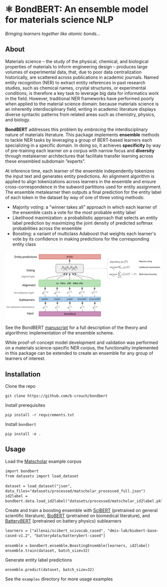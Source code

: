 # ⚛️ BondBERT: An ensemble model for materials science NLP
*Bringing learners together like atomic bonds...*


## About
Materials science – the study of the physical, chemical, and biological properties of materials to inform engineering design – produces large volumes of experimental data, 
that, due to poor data centralization historically, are scattered across publications in academic journals. Named entity recognition (NER) to extract entity references in
past research studies, such as chemical names, crystal structures, or experimental conditions, is therefore a key task to leverage big data for informatics work in the field. 
However, traditional NER frameworks have performed poorly when applied to the material science domain: because materials science is an inherently interdisciplinary field, 
writing in academic literature displays diverse syntactic patterns from related areas such as chemistry, physics, and biology. 

**BondBERT** addresses this problem by *embracing* the interdisciplinary nature of materials literature. This package implements **ensemble** methods to tackle NER tasks
by leveraging a group of BERT-based learners each specializing in a specific domain. In doing so, it achieves **specificity** by way of pre-training each learner on a corpus with narrow focus and **diversity** through metalearner architectures that facilitate transfer learning across these ensembled subdomain ”experts".

 At inference time, each learner of the ensemble independently tokenizes the input text and generates entity predictions. An alignment algorithm is applied to align tokenizations across learners in the ensemble and ensure cross-correspondence in 
the subword partitions used for entity assignment. The ensemble metalearner then outputs a final prediction for the entity label of each token in the dataset by way of one of three voting methods:
* Majority voting: a "winner takes all" approach in which each learner of the ensemble casts a vote for the most probable entity label
* Likelihood maximization: a probabilistic approach that selects an entity label prediction by maximizing the joint density of predicted softmax probabilities across the ensemble
* Boosting: a variant of multiclass Adaboost that weights each learner's vote by its confidence in making predictions for the corresponding entity class 


<p align="center">
  <img src="ensemble.png" />
</p>

See the BondBERT [manuscript](https://drive.google.com/file/d/1p6CevjP6UgZsCMUQCNxDrNikqmD4AtqX/view?usp=sharing) for a full description of the theory and algorithmic implementation of the ensemble scheme.

While proof-of-concept model development and validation was performed on a materials science-specific NER corpus, the functionality implemented in this package can be extended to create an ensemble for any group of learners of interest. 

## Installation
Clone the repo
```
git clone https://github.com/b-crouch/bondbert
```

Install prerequisites
```
pip install -r requirements.txt
```

Install `bondbert`
```
pip install -e .
```

## Usage
Load the [Matscholar](https://matscholar.com/) example corpus 
```
import bondbert
from datasets import load_dataset

dataset = load_dataset("json", data_files="datasets/processed/matscholar_processed_full.json")
id2label = bondbert.data.load_id2label("datasets/processed/matscholar_id2label.pkl")
```

Create and train a boosting ensemble with [SciBERT](https://huggingface.co/allenai/scibert_scivocab_cased) (pretrained on general scientific literature), [BioBERT](https://huggingface.co/dmis-lab/biobert-v1.1) (pretrained on biomedical literature), and [BatteryBERT](https://huggingface.co/batterydata/batterybert-cased) (pretrained on battery physics) sublearners
```
learners = ["allenai/scibert_scivocab_cased", "dmis-lab/biobert-base-cased-v1.2", "batterydata/batterybert-cased"]

ensemble = bondbert.ensemble.BoostingEnsemble(learners, id2label)
ensemble.train(dataset, batch_size=32)
```

Generate entity label predictions
```
ensemble.predict(dataset, batch_size=32)
```

See the `examples` directory for more usage examples
